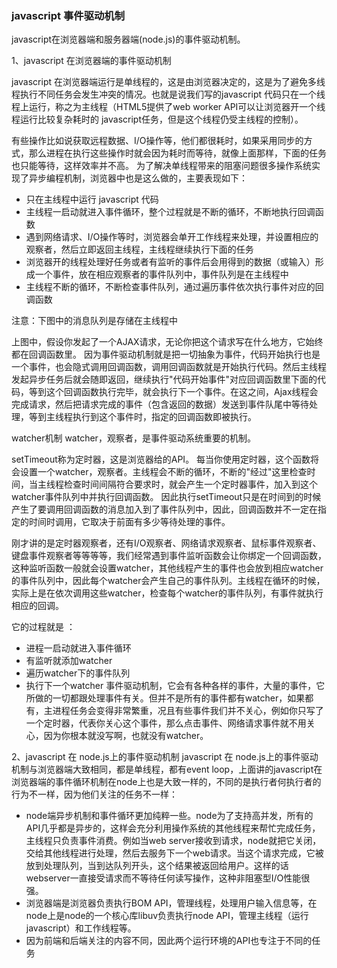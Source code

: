 ### javascript 事件驱动机制

javascript在浏览器端和服务器端(node.js)的事件驱动机制。

1、javascript 在浏览器端的事件驱动机制

javascript 在浏览器端运行是单线程的，这是由浏览器决定的，这是为了避免多线程执行不同任务会发生冲突的情况。也就是说我们写的javascript 代码只在一个线程上运行，称之为主线程（HTML5提供了web worker API可以让浏览器开一个线程运行比较复杂耗时的 javascript任务，但是这个线程仍受主线程的控制）。

有些操作比如说获取远程数据、I/O操作等，他们都很耗时，如果采用同步的方式，那么进程在执行这些操作时就会因为耗时而等待，就像上面那样，下面的任务也只能等待，这样效率并不高。
为了解决单线程带来的阻塞问题很多操作系统实现了异步编程机制，浏览器中也是这么做的，主要表现如下：
  - 只在主线程中运行 javascript 代码
  - 主线程一启动就进入事件循环，整个过程就是不断的循环，不断地执行回调函数
  - 遇到网络请求、I/O操作等时，浏览器会单开工作线程来处理，并设置相应的观察者，然后立即返回主线程，主线程继续执行下面的任务
  - 浏览器开的线程处理好任务或者有监听的事件后会用得到的数据（或输入）形成一个事件，放在相应观察者的事件队列中，事件队列是在主线程中
  - 主线程不断的循环，不断检查事件队列，通过遍历事件依次执行事件对应的回调函数

注意：下图中的消息队列是存储在主线程中



上图中，假设你发起了一个AJAX请求，无论你把这个请求写在什么地方，它始终都在回调函数里。
因为事件驱动机制就是把一切抽象为事件，代码开始执行也是一个事件，也会隐式调用回调函数，调用回调函数就是开始执行代码。然后主线程发起异步任务后就会随即返回，继续执行"代码开始事件"对应回调函数里下面的代码，等到这个回调函数执行完毕，就会执行下一个事件。在这之间，Ajax线程会完成请求，然后把请求完成的事件（包含返回的数据）发送到事件队尾中等待处理，等到主线程执行到这个事件时，指定的回调函数即被执行。


watcher机制
watcher，观察者，是事件驱动系统重要的机制。

setTimeout称为定时器，这是浏览器给的API。
每当你使用定时器，这个函数将会设置一个watcher，观察者。主线程会不断的循环，不断的"经过"这里检查时间，当主线程检查时间间隔符合要求时，就会产生一个定时器事件，加入到这个watcher事件队列中并执行回调函数。
因此执行setTimeout只是在时间到的时候产生了要调用回调函数的消息加入到了事件队列中，因此，回调函数并不一定在指定的时间时调用，它取决于前面有多少等待处理的事件。

刚才讲的是定时器观察者，还有I/O观察者、网络请求观察者、鼠标事件观察者、键盘事件观察者等等等等，我们经常遇到事件监听函数会让你绑定一个回调函数，这种监听函数一般就会设置watcher，其他线程产生的事件也会放到相应watcher的事件队列中，因此每个watcher会产生自己的事件队列。主线程在循环的时候，实际上是在依次调用这些watcher，检查每个watcher的事件队列，有事件就执行相应的回调。

它的过程就是 ：
  - 进程一启动就进入事件循环
  - 有监听就添加watcher
  - 遍历watcher下的事件队列
  - 执行下一个watcher
事件驱动机制，它会有各种各样的事件，大量的事件，它所做的一切都跟处理事件有关。但并不是所有的事件都有watcher，如果都有，主进程任务会变得非常繁重，况且有些事件我们并不关心，例如你只写了一个定时器，代表你关心这个事件，那么点击事件、网络请求事件就不用关心，因为你根本就没写啊，也就没有watcher。

2、javascript 在 node.js上的事件驱动机制
javascript 在 node.js上的事件驱动机制与浏览器端大致相同，都是单线程，都有event loop，上面讲的javascript在浏览器端的事件循环机制在node上也是大致一样的，不同的是执行者何执行者的行为不一样，因为他们关注的任务不一样：
  - node端异步机制和事件循环更加纯粹一些。node为了支持高并发，所有的API几乎都是异步的，这样会充分利用操作系统的其他线程来帮忙完成任务，主线程只负责事件消费。例如当web server接收到请求，node就把它关闭，交给其他线程进行处理，然后去服务下一个web请求。当这个请求完成，它被放到处理队列，当到达队列开头，这个结果被返回给用户。这样的话webserver一直接受请求而不等待任何读写操作，这种非阻塞型I/O性能很强。
  - 浏览器端是浏览器负责执行BOM API，管理线程，处理用户输入信息等，在node上是node的一个核心库libuv负责执行node API，管理主线程（运行javascript）和工作线程等。
  - 因为前端和后端关注的内容不同，因此两个运行环境的API也专注于不同的任务




